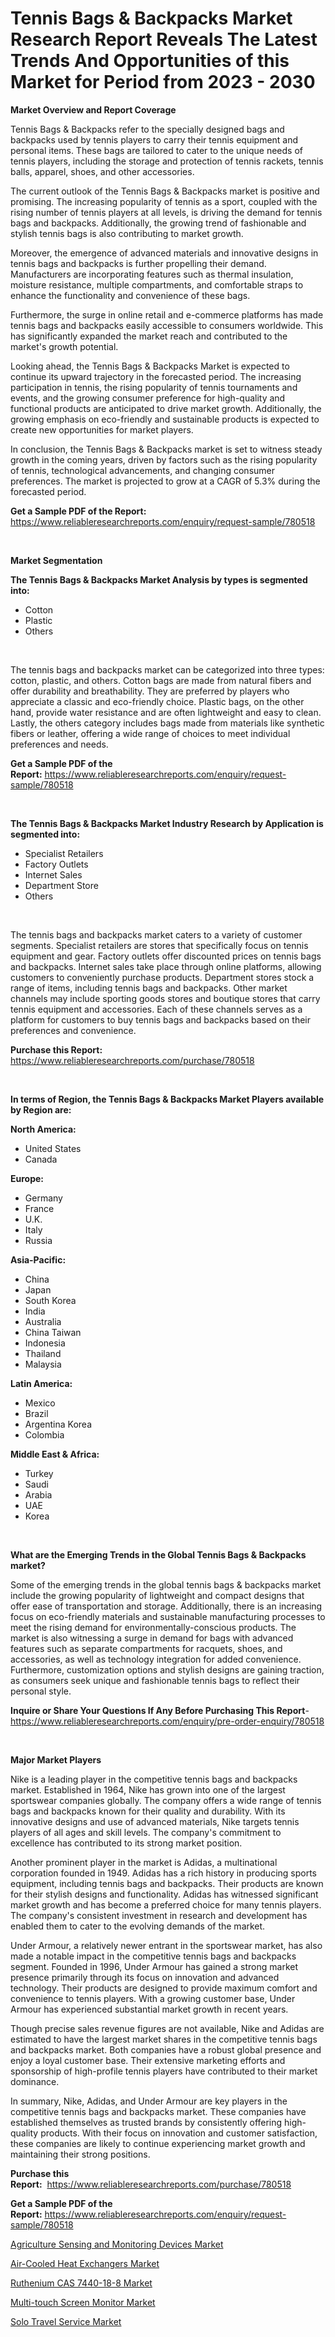 <p><h1>Tennis Bags & Backpacks Market Research Report Reveals The Latest Trends And Opportunities of this Market for Period from 2023 - 2030</h1></p><p><strong>Market Overview and Report Coverage</strong></p>
<p><p>Tennis Bags & Backpacks refer to the specially designed bags and backpacks used by tennis players to carry their tennis equipment and personal items. These bags are tailored to cater to the unique needs of tennis players, including the storage and protection of tennis rackets, tennis balls, apparel, shoes, and other accessories.</p><p>The current outlook of the Tennis Bags & Backpacks market is positive and promising. The increasing popularity of tennis as a sport, coupled with the rising number of tennis players at all levels, is driving the demand for tennis bags and backpacks. Additionally, the growing trend of fashionable and stylish tennis bags is also contributing to market growth.</p><p>Moreover, the emergence of advanced materials and innovative designs in tennis bags and backpacks is further propelling their demand. Manufacturers are incorporating features such as thermal insulation, moisture resistance, multiple compartments, and comfortable straps to enhance the functionality and convenience of these bags.</p><p>Furthermore, the surge in online retail and e-commerce platforms has made tennis bags and backpacks easily accessible to consumers worldwide. This has significantly expanded the market reach and contributed to the market's growth potential.</p><p>Looking ahead, the Tennis Bags & Backpacks Market is expected to continue its upward trajectory in the forecasted period. The increasing participation in tennis, the rising popularity of tennis tournaments and events, and the growing consumer preference for high-quality and functional products are anticipated to drive market growth. Additionally, the growing emphasis on eco-friendly and sustainable products is expected to create new opportunities for market players.</p><p>In conclusion, the Tennis Bags & Backpacks market is set to witness steady growth in the coming years, driven by factors such as the rising popularity of tennis, technological advancements, and changing consumer preferences. The market is projected to grow at a CAGR of 5.3% during the forecasted period.</p></p>
<p><strong>Get a Sample PDF of the Report:</strong> <a href="https://www.reliableresearchreports.com/enquiry/request-sample/780518">https://www.reliableresearchreports.com/enquiry/request-sample/780518</a></p>
<p>&nbsp;</p>
<p><strong>Market Segmentation</strong></p>
<p><strong>The Tennis Bags & Backpacks Market Analysis by types is segmented into:</strong></p>
<p><ul><li>Cotton</li><li>Plastic</li><li>Others</li></ul></p>
<p>&nbsp;</p>
<p><p>The tennis bags and backpacks market can be categorized into three types: cotton, plastic, and others. Cotton bags are made from natural fibers and offer durability and breathability. They are preferred by players who appreciate a classic and eco-friendly choice. Plastic bags, on the other hand, provide water resistance and are often lightweight and easy to clean. Lastly, the others category includes bags made from materials like synthetic fibers or leather, offering a wide range of choices to meet individual preferences and needs.</p></p>
<p><strong>Get a Sample PDF of the Report:</strong>&nbsp;<a href="https://www.reliableresearchreports.com/enquiry/request-sample/780518">https://www.reliableresearchreports.com/enquiry/request-sample/780518</a></p>
<p>&nbsp;</p>
<p><strong>The Tennis Bags & Backpacks Market Industry Research by Application is segmented into:</strong></p>
<p><ul><li>Specialist Retailers</li><li>Factory Outlets</li><li>Internet Sales</li><li>Department Store</li><li>Others</li></ul></p>
<p>&nbsp;</p>
<p><p>The tennis bags and backpacks market caters to a variety of customer segments. Specialist retailers are stores that specifically focus on tennis equipment and gear. Factory outlets offer discounted prices on tennis bags and backpacks. Internet sales take place through online platforms, allowing customers to conveniently purchase products. Department stores stock a range of items, including tennis bags and backpacks. Other market channels may include sporting goods stores and boutique stores that carry tennis equipment and accessories. Each of these channels serves as a platform for customers to buy tennis bags and backpacks based on their preferences and convenience.</p></p>
<p><strong>Purchase this Report:</strong>&nbsp; <a href="https://www.reliableresearchreports.com/purchase/780518">https://www.reliableresearchreports.com/purchase/780518</a></p>
<p>&nbsp;</p>
<p><strong>In terms of Region, the Tennis Bags & Backpacks Market Players available by Region are:</strong></p>
<p>
    <p> <strong> North America: </strong>
        <ul>
            <li>United States</li>
            <li>Canada</li>
        </ul>
        </p> 
    <p> <strong> Europe: </strong>
        <ul>
            <li>Germany</li>
            <li>France</li>
            <li>U.K.</li>
            <li>Italy</li>
            <li>Russia</li>
        </ul>
        </p> 
    <p> <strong> Asia-Pacific: </strong>
        <ul>
            <li>China</li>
            <li>Japan</li>
            <li>South Korea</li>
            <li>India</li>
            <li>Australia</li>
            <li>China Taiwan</li>
            <li>Indonesia</li>
            <li>Thailand</li>
            <li>Malaysia</li>
        </ul>
        </p> 
    <p> <strong> Latin America: </strong>
        <ul>
            <li>Mexico</li>
            <li>Brazil</li>
            <li>Argentina Korea</li>
            <li>Colombia</li>
        </ul>
        </p> 
    <p> <strong> Middle East & Africa: </strong>
        <ul>
            <li>Turkey</li>
            <li>Saudi</li>
            <li>Arabia</li>
            <li>UAE</li>
            <li>Korea</li>
        </ul>
    </p>
    </p>
<p>&nbsp;</p>
<p><strong>What are the Emerging Trends in the Global Tennis Bags & Backpacks market?</strong></p>
<p><p>Some of the emerging trends in the global tennis bags & backpacks market include the growing popularity of lightweight and compact designs that offer ease of transportation and storage. Additionally, there is an increasing focus on eco-friendly materials and sustainable manufacturing processes to meet the rising demand for environmentally-conscious products. The market is also witnessing a surge in demand for bags with advanced features such as separate compartments for racquets, shoes, and accessories, as well as technology integration for added convenience. Furthermore, customization options and stylish designs are gaining traction, as consumers seek unique and fashionable tennis bags to reflect their personal style.</p></p>
<p><strong>Inquire or Share Your Questions If Any Before Purchasing This Report</strong>- <a href="https://www.reliableresearchreports.com/enquiry/pre-order-enquiry/780518">https://www.reliableresearchreports.com/enquiry/pre-order-enquiry/780518</a></p>
<p>&nbsp;</p>
<p><strong>Major Market Players</strong></p>
<p><p>Nike is a leading player in the competitive tennis bags and backpacks market. Established in 1964, Nike has grown into one of the largest sportswear companies globally. The company offers a wide range of tennis bags and backpacks known for their quality and durability. With its innovative designs and use of advanced materials, Nike targets tennis players of all ages and skill levels. The company's commitment to excellence has contributed to its strong market position.</p><p>Another prominent player in the market is Adidas, a multinational corporation founded in 1949. Adidas has a rich history in producing sports equipment, including tennis bags and backpacks. Their products are known for their stylish designs and functionality. Adidas has witnessed significant market growth and has become a preferred choice for many tennis players. The company's consistent investment in research and development has enabled them to cater to the evolving demands of the market.</p><p>Under Armour, a relatively newer entrant in the sportswear market, has also made a notable impact in the competitive tennis bags and backpacks segment. Founded in 1996, Under Armour has gained a strong market presence primarily through its focus on innovation and advanced technology. Their products are designed to provide maximum comfort and convenience to tennis players. With a growing customer base, Under Armour has experienced substantial market growth in recent years.</p><p>Though precise sales revenue figures are not available, Nike and Adidas are estimated to have the largest market shares in the competitive tennis bags and backpacks market. Both companies have a robust global presence and enjoy a loyal customer base. Their extensive marketing efforts and sponsorship of high-profile tennis players have contributed to their market dominance.</p><p>In summary, Nike, Adidas, and Under Armour are key players in the competitive tennis bags and backpacks market. These companies have established themselves as trusted brands by consistently offering high-quality products. With their focus on innovation and customer satisfaction, these companies are likely to continue experiencing market growth and maintaining their strong positions.</p></p>
<p><strong>Purchase this Report:</strong>&nbsp;&nbsp;<a href="https://www.reliableresearchreports.com/purchase/780518">https://www.reliableresearchreports.com/purchase/780518</a></p>
<p></p>
<p><strong>Get a Sample PDF of the Report:</strong>&nbsp;<a href="https://www.reliableresearchreports.com/enquiry/request-sample/780518">https://www.reliableresearchreports.com/enquiry/request-sample/780518</a></p>
<p><p><a href="https://github.com/rahu1503/Market-Research-Report-List-1/blob/main/agriculture-sensing-and-monitoring-devices-market.md">Agriculture Sensing and Monitoring Devices Market</a></p><p><a href="https://github.com/rahu1501/Market-Research-Report-List-1/blob/main/air-cooled-heat-exchangers-market.md">Air-Cooled Heat Exchangers Market</a></p><p><a href="https://medium.com/@gussiehauck/ruthenium-cas-7440-18-8-market-share-evolution-and-market-growth-trends-2023-2030-6cd9af84a64e">Ruthenium CAS 7440-18-8 Market</a></p><p><a href="https://www.linkedin.com/pulse/multi-touch-screen-monitor-market-insights-players-forecast/">Multi-touch Screen Monitor Market</a></p><p><a href="https://www.linkedin.com/pulse/solo-travel-service-market-size-2023-2030-global-industrial/">Solo Travel Service Market</a></p></p>